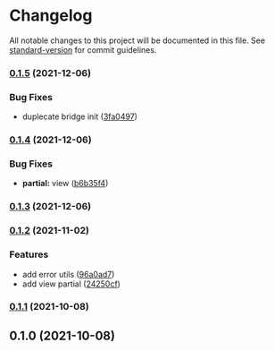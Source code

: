 # Changelog

All notable changes to this project will be documented in this file. See [standard-version](https://github.com/conventional-changelog/standard-version) for commit guidelines.

### [0.1.5](https://github.com/nbarinov/cra-template-vkma/compare/v0.1.4...v0.1.5) (2021-12-06)


### Bug Fixes

* duplecate bridge init ([3fa0497](https://github.com/nbarinov/cra-template-vkma/commit/3fa0497b918e3fa7c7f775c712d0bc637ca8c2b2))

### [0.1.4](https://github.com/nbarinov/cra-template-vkma/compare/v0.1.3...v0.1.4) (2021-12-06)


### Bug Fixes

* **partial:** view ([b6b35f4](https://github.com/nbarinov/cra-template-vkma/commit/b6b35f4d091bf7523074000c09b8fd911cbf208f))

### [0.1.3](https://github.com/nbarinov/cra-template-vkma/compare/v0.1.2...v0.1.3) (2021-12-06)

### [0.1.2](https://github.com/nbarinov/cra-template-vkma/compare/v0.1.1...v0.1.2) (2021-11-02)


### Features

* add error utils ([96a0ad7](https://github.com/nbarinov/cra-template-vkma/commit/96a0ad7f3b9b3a713d71d671cce9b48c1ebaf9df))
* add view partial ([24250cf](https://github.com/nbarinov/cra-template-vkma/commit/24250cf8e03d699367ed4be643d9142491727e79))

### [0.1.1](https://github.com/nbarinov/cra-template-vkma/compare/v0.1.0...v0.1.1) (2021-10-08)

## 0.1.0 (2021-10-08)
